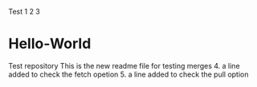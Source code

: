 Test 1 2 3
# Hello-World
Test repository
This is the new readme file for testing merges
4. a line added to check the fetch opetion
5. a line added to check the pull option
